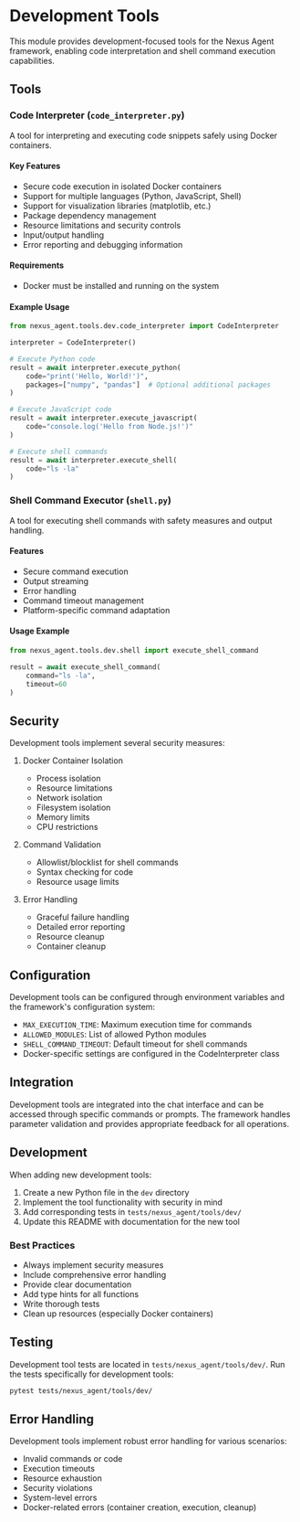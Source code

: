 # Development Tools

This module provides development-focused tools for the Nexus Agent framework, enabling code interpretation and shell command execution capabilities.

## Tools

### Code Interpreter (`code_interpreter.py`)

A tool for interpreting and executing code snippets safely using Docker containers.

#### Key Features

- Secure code execution in isolated Docker containers
- Support for multiple languages (Python, JavaScript, Shell)
- Support for visualization libraries (matplotlib, etc.)
- Package dependency management
- Resource limitations and security controls
- Input/output handling
- Error reporting and debugging information

#### Requirements

- Docker must be installed and running on the system

#### Example Usage

```python
from nexus_agent.tools.dev.code_interpreter import CodeInterpreter

interpreter = CodeInterpreter()

# Execute Python code
result = await interpreter.execute_python(
    code="print('Hello, World!')",
    packages=["numpy", "pandas"]  # Optional additional packages
)

# Execute JavaScript code
result = await interpreter.execute_javascript(
    code="console.log('Hello from Node.js!')"
)

# Execute shell commands
result = await interpreter.execute_shell(
    code="ls -la"
)
```

### Shell Command Executor (`shell.py`)

A tool for executing shell commands with safety measures and output handling.

#### Features

- Secure command execution
- Output streaming
- Error handling
- Command timeout management
- Platform-specific command adaptation

#### Usage Example

```python
from nexus_agent.tools.dev.shell import execute_shell_command

result = await execute_shell_command(
    command="ls -la",
    timeout=60
)
```

## Security

Development tools implement several security measures:

1. Docker Container Isolation
   - Process isolation
   - Resource limitations
   - Network isolation
   - Filesystem isolation
   - Memory limits
   - CPU restrictions

2. Command Validation
   - Allowlist/blocklist for shell commands
   - Syntax checking for code
   - Resource usage limits

3. Error Handling
   - Graceful failure handling
   - Detailed error reporting
   - Resource cleanup
   - Container cleanup

## Configuration

Development tools can be configured through environment variables and the framework's configuration system:

- `MAX_EXECUTION_TIME`: Maximum execution time for commands
- `ALLOWED_MODULES`: List of allowed Python modules
- `SHELL_COMMAND_TIMEOUT`: Default timeout for shell commands
- Docker-specific settings are configured in the CodeInterpreter class

## Integration

Development tools are integrated into the chat interface and can be accessed through specific commands or prompts. The framework handles parameter validation and provides appropriate feedback for all operations.

## Development

When adding new development tools:

1. Create a new Python file in the `dev` directory
2. Implement the tool functionality with security in mind
3. Add corresponding tests in `tests/nexus_agent/tools/dev/`
4. Update this README with documentation for the new tool

### Best Practices

- Always implement security measures
- Include comprehensive error handling
- Provide clear documentation
- Add type hints for all functions
- Write thorough tests
- Clean up resources (especially Docker containers)

## Testing

Development tool tests are located in `tests/nexus_agent/tools/dev/`. Run the tests specifically for development tools:

```bash
pytest tests/nexus_agent/tools/dev/
```

## Error Handling

Development tools implement robust error handling for various scenarios:

- Invalid commands or code
- Execution timeouts
- Resource exhaustion
- Security violations
- System-level errors
- Docker-related errors (container creation, execution, cleanup)
